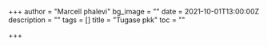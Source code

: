 +++
author = "Marcell phalevi"
bg_image = ""
date = 2021-10-01T13:00:00Z
description = ""
tags = []
title = "Tugase pkk"
toc = ""

+++
